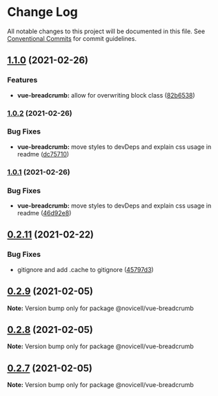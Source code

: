# Change Log

All notable changes to this project will be documented in this file.
See [Conventional Commits](https://conventionalcommits.org) for commit guidelines.

## [1.1.0](https://github.com/Novicell/frontend-packages/compare/@novicell/vue-breadcrumb@1.0.2...@novicell/vue-breadcrumb@1.1.0) (2021-02-26)


### Features

* **vue-breadcrumb:** allow for overwriting block class ([82b6538](https://github.com/Novicell/frontend-packages/commit/82b6538884a5b6eec35cfc332d7e93aec4f36fb5))




### [1.0.2](https://github.com/Novicell/frontend-packages/compare/@novicell/vue-breadcrumb@1.0.0...@novicell/vue-breadcrumb@1.0.2) (2021-02-26)


### Bug Fixes

* **vue-breadcrumb:** move styles to devDeps and explain css usage in readme ([dc75710](https://github.com/Novicell/frontend-packages/commit/dc75710874e4e9bdf740fcbe12303a238955c225))




### [1.0.1](https://github.com/Novicell/frontend-packages/compare/@novicell/vue-breadcrumb@1.0.0...@novicell/vue-breadcrumb@1.0.1) (2021-02-26)


### Bug Fixes

* **vue-breadcrumb:** move styles to devDeps and explain css usage in readme ([46d92e8](https://github.com/Novicell/frontend-packages/commit/46d92e86df7327dcfac644780bcfe7bb62dca122))



## [0.2.11](https://github.com/Novicell/frontend-packages/compare/@novicell/vue-breadcrumb@0.2.9...@novicell/vue-breadcrumb@0.2.11) (2021-02-22)


### Bug Fixes

* gitignore and add .cache to gitignore ([45797d3](https://github.com/Novicell/frontend-packages/commit/45797d39dc4125bb0ae3665a575fc8400b55ff55))






## [0.2.9](https://github.com/Novicell/frontend-packages/compare/@novicell/vue-breadcrumb@0.2.8...@novicell/vue-breadcrumb@0.2.9) (2021-02-05)

**Note:** Version bump only for package @novicell/vue-breadcrumb





## [0.2.8](https://github.com/Novicell/frontend-packages/compare/@novicell/vue-breadcrumb@0.2.7...@novicell/vue-breadcrumb@0.2.8) (2021-02-05)

**Note:** Version bump only for package @novicell/vue-breadcrumb





## [0.2.7](https://github.com/Novicell/frontend-packages/compare/@novicell/vue-breadcrumb@0.2.6...@novicell/vue-breadcrumb@0.2.7) (2021-02-05)

**Note:** Version bump only for package @novicell/vue-breadcrumb
